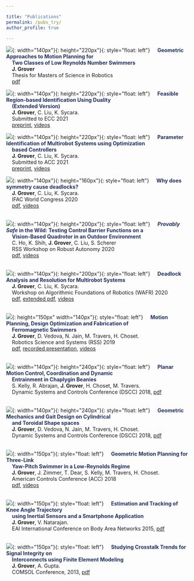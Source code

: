 ```yaml
---

title: "Publications"
permalink: /pubs_try/
author_profile: true 

---
```

![](/images/elasticmag2.gif){: width="140px"}{: height="220px"}{: style="float: left"}
&nbsp;&nbsp;&nbsp;&nbsp;<span style="color:rgb(32, 48, 96)">**Geometric Approaches to Motion Planning for**</span>  
&nbsp;&nbsp;&nbsp;&nbsp;<span style="color:rgb(32, 48, 96)">**Two Classes of Low Reynolds Number Swimmers**</span>      
&nbsp;&nbsp;&nbsp;&nbsp;**J. Grover**  
&nbsp;&nbsp;&nbsp;&nbsp;Thesis for Masters of Science in Robotics  
&nbsp;&nbsp;&nbsp;&nbsp;[pdf](https://www.ri.cmu.edu/wp-content/uploads/2018/08/Thesis.pdf)
<br/>  

![](/images/region.gif){: width="140px"}{: height="220px"}{: style="float: left"}
&nbsp;&nbsp;&nbsp;&nbsp;<span style="color:rgb(32, 48, 96)">**Feasible Region-based Identification Using Duality**</span>  
&nbsp;&nbsp;&nbsp;&nbsp;<span style="color:rgb(32, 48, 96)">**(Extended Version)**</span>      
&nbsp;&nbsp;&nbsp;&nbsp;**J. Grover**, C. Liu, K. Sycara.  
&nbsp;&nbsp;&nbsp;&nbsp;Submitted to ECC 2021   
&nbsp;&nbsp;&nbsp;&nbsp;[preprint](/files/feasibleregion.pdf), [videos](https://bit.ly/2JDMgeJ)
<br/> 

![](/images/multirobot.gif){: width="140px"}{: height="220px"}{: style="float: left"}
&nbsp;&nbsp;&nbsp;&nbsp;<span style="color:rgb(32, 48, 96)">**Parameter Identification of Multirobot Systems using Optimization**</span>  
&nbsp;&nbsp;&nbsp;&nbsp;<span style="color:rgb(32, 48, 96)">**based Controllers**</span>      
&nbsp;&nbsp;&nbsp;&nbsp;**J. Grover**, C. Liu, K. Sycara.  
&nbsp;&nbsp;&nbsp;&nbsp;Submitted to ACC 2021   
&nbsp;&nbsp;&nbsp;&nbsp;[preprint](https://arxiv.org/pdf/2009.13817.pdf), [videos](https://bit.ly/3kQYj5J)
<br/>  

![](/images/sym.gif){: width="140px"}{: height="160px"}{: style="float: left"}
&nbsp;&nbsp;&nbsp;&nbsp;<span style="color:rgb(32, 48, 96)">**Why does symmetry cause deadlocks?**</span>  
&nbsp;&nbsp;&nbsp;&nbsp;**J. Grover**, C. Liu, K. Sycara.  
&nbsp;&nbsp;&nbsp;&nbsp;IFAC World Congress 2020  
&nbsp;&nbsp;&nbsp;&nbsp;[pdf](/files/IFACPaper.pdf), [videos](https://www.youtube.com/watch?v=dQ00RrQ1cRg)  
<br/>  
 
![](/images/cover.png){: width="140px"}{: height="200px"}{: style="float: left"}
&nbsp;&nbsp;&nbsp;&nbsp;<span style="color:rgb(32, 48, 96)">***Provably Safe* in the Wild: Testing Control Barrier Functions on a**</span>     
&nbsp;&nbsp;&nbsp;&nbsp;<span style="color:rgb(32, 48, 96)">**Vision-Based Quadrotor in an Outdoor Environment**</span>    
&nbsp;&nbsp;&nbsp;&nbsp;C. Ho, K. Shih, **J. Grover**, C. Liu, S. Scherer  
&nbsp;&nbsp;&nbsp;&nbsp;RSS Workshop on Robust Autonomy 2020  
&nbsp;&nbsp;&nbsp;&nbsp;[pdf](https://openreview.net/pdf?id=CrBJIgBr2BK), [videos](https://www.youtube.com/watch?v=1ohaMHlCmDA&feature=youtu.be)    
<br/>  

![](/images/deadres.png){: width="140px"}{: height="200px"}{: style="float: left"}
&nbsp;&nbsp;&nbsp;&nbsp;<span style="color:rgb(32, 48, 96)">**Deadlock Analysis and Resolution for Multirobot Systems**</span>    
&nbsp;&nbsp;&nbsp;&nbsp;**J. Grover**, C. Liu, K. Sycara.  
&nbsp;&nbsp;&nbsp;&nbsp;Workshop on Algorithmic Foundations of Robotics (WAFR) 2020  
&nbsp;&nbsp;&nbsp;&nbsp;[pdf](http://robotics.cs.rutgers.edu/wafr2020/wp-content/uploads/sites/7/2020/05/WAFR_2020_FV_36.pdf), [extended pdf](https://arxiv.org/pdf/1911.09146.pdf), [videos](https://tinyurl.com/y4ylzwh8)  
<br/>   

![](/images/elasticmag2.gif){: height="150px" width="140px"}{: style="float: left"}
&nbsp;&nbsp;&nbsp;&nbsp;<span style="color:rgb(32, 48, 96)">**Motion Planning, Design Optimization and Fabrication of** </span>     
&nbsp;&nbsp;&nbsp;&nbsp;<span style="color:rgb(32, 48, 96)">**Ferromagnetic Swimmers**</span>    
&nbsp;&nbsp;&nbsp;&nbsp;**J. Grover**, D. Vedova, N. Jain, M. Travers, H. Choset.   
&nbsp;&nbsp;&nbsp;&nbsp;Robotics Science and Systems (RSS) 2019  
&nbsp;&nbsp;&nbsp;&nbsp;[pdf](http://www.roboticsproceedings.org/rss15/p79.pdf), [recorded presentation](https://youtu.be/Q2vHkUapbp4), [videos](https://youtu.be/nz6cGok1yrM)  
<br/> 

![](/images/CB.png){: width="140px"}{: height="240px"}{: style="float: left"}
&nbsp;&nbsp;&nbsp;&nbsp;<span style="color:rgb(32, 48, 96)">**Planar Motion Control, Coordination and Dynamic**</span>     
&nbsp;&nbsp;&nbsp;&nbsp;<span style="color:rgb(32, 48, 96)">**Entrainment in Chaplygin Beanies**</span>    
&nbsp;&nbsp;&nbsp;&nbsp;S. Kelly, R. Abrajan, **J. Grover**, H. Choset, M. Travers.   
&nbsp;&nbsp;&nbsp;&nbsp;Dynamic Systems and Controls Conference (DSCC) 2018, [pdf](/files/beanies.pdf)  
<br/> 

![](/images/torus.png){: width="140px"}{: height="240px"}{: style="float: left"}
&nbsp;&nbsp;&nbsp;&nbsp;<span style="color:rgb(32, 48, 96)">**Geometric Mechanics and Gait Design on Cylindrical**</span>   
&nbsp;&nbsp;&nbsp;&nbsp;<span style="color:rgb(32, 48, 96)">**and Toroidal Shape spaces**</span>    
&nbsp;&nbsp;&nbsp;&nbsp;**J. Grover**, D. Vedova, N. Jain, M. Travers, H. Choset.   
&nbsp;&nbsp;&nbsp;&nbsp;Dynamic Systems and Controls Conference (DSCC) 2018, [pdf](/files/torus.pdf)   
<br/>  
 
![](/images/3Dpic.png){: width="150px"}{: style="float: left"}
&nbsp;&nbsp;&nbsp;&nbsp;<span style="color:rgb(32, 48, 96)">**Geometric Motion Planning for Three-Link**</span>   
&nbsp;&nbsp;&nbsp;&nbsp;<span style="color:rgb(32, 48, 96)">**Yaw-Pitch Swimmer in a Low-Reynolds Regime**</span>    
&nbsp;&nbsp;&nbsp;&nbsp;**J. Grover**, J. Zimmer, T. Dear, S. Kelly, M. Travers, H. Choset.     
&nbsp;&nbsp;&nbsp;&nbsp;American Controls Conference (ACC) 2018   
&nbsp;&nbsp;&nbsp;&nbsp;[pdf](https://ieeexplore.ieee.org/document/8431828), [videos](https://www.youtube.com/watch?v=XYdccEVCJjQ)   
<br/> 

![](/images/BAN.png){: width="150px"}{: style="float: left"}
&nbsp;&nbsp;&nbsp;&nbsp;<span style="color:rgb(32, 48, 96)">**Estimation and Tracking of Knee Angle Trajectory**</span>   
&nbsp;&nbsp;&nbsp;&nbsp;<span style="color:rgb(32, 48, 96)">**using Inertial Sensors and a Smartphone Application**</span>  
&nbsp;&nbsp;&nbsp;&nbsp;**J. Grover**, V. Natarajan.     
&nbsp;&nbsp;&nbsp;&nbsp;EAI International Conference on Body Area Networks 2015, [pdf](https://dl.acm.org/doi/10.4108/eai.28-9-2015.2261468)  
<br/> 

![](/images/IC.png){: width="150px"}{: style="float: left"}
&nbsp;&nbsp;&nbsp;&nbsp;<span style="color:rgb(32, 48, 96)">**Studying Crosstalk Trends for Signal Integrity on**</span>   
&nbsp;&nbsp;&nbsp;&nbsp;<span style="color:rgb(32, 48, 96)">**Interconnects using Finite Element Modeling**</span>    
&nbsp;&nbsp;&nbsp;&nbsp;**J. Grover**, A. Gupta.       
&nbsp;&nbsp;&nbsp;&nbsp;COMSOL Conference, 2013, [pdf](https://www.comsol.com/paper/studying-crosstalk-trends-for-signal-integrity-on-interconnects-using-finite-ele-15262)    
<br/> 